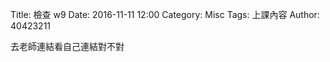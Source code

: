 Title:  檢查 w9 
Date: 2016-11-11 12:00
Category: Misc
Tags: 上課內容
Author: 40423211

<!-- PELICAN_END_SUMMARY -->

去老師連結看自己連結對不對